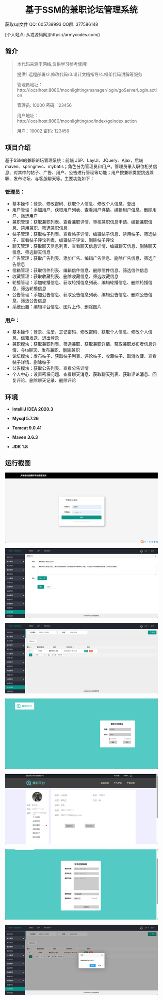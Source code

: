 <p><h1 align="center">基于SSM的兼职论坛管理系统</h1></p>

<p> 获取sql文件 QQ: 605739993 QQ群: 377586148 </p>
<p> [个人站点: 从戎源码网](https://armycodes.com/)</p>

## 简介

> 本代码来源于网络,仅供学习参考使用!
>
> 提供1.远程部署/2.修改代码/3.设计文档指导/4.框架代码讲解等服务
>
> 管理员地址：http://localhost:8080/moonlighting/manager/login/goServerLogin.action
> 
> 管理员: 10000 密码: 123456
>
> 用户地址：http://localhost:8080/moonlighting/pc/index/goIndex.action
> 
> 用户：10002 密码: 123456
>

## 项目介绍

基于SSM的兼职论坛管理系统：前端 JSP、LayUI、JQuery、Ajax，后端 maven、springmvc、mybatis；角色分为管理员和用户。管理员录入职位相关信息、对其中的帖子、广告、用户、公告进行管理等功能；用户按兼职类型挑选兼职、发布论坛、与客服聊天等。主要功能如下：

### 管理员：

- 基本操作：登录、修改密码、获取个人信息、修改个人信息、登出
- 用户管理：添加用户、获取用户列表、查看用户详情、编辑用户信息、删除用户、筛选用户
- 兼职管理：获取兼职列表、查看兼职详情、审核兼职信息申请、编辑兼职信息、禁用兼职、筛选兼职信息
- 帖子管理：获取帖子列表、查看帖子详情、编辑帖子信息、禁用帖子、筛选帖子、查看帖子评论列表、编辑帖子评论、删除帖子评论
- 聊天管理：获取聊天信息列表、查看聊天信息详情、编辑聊天信息、删除聊天信息、筛选聊天信息
- 广告管理：获取广告列表、添加广告、编辑广告信息、删除广告信息、筛选广告信息
- 信箱管理：获取信件列表、编辑信件信息、删除信件信息、筛选信件信息
- 收藏管理：获取收藏列表、删除收藏信息、筛选收藏信息
- 轮播管理：添加轮播信息、获取轮播信息列表、编辑轮播信息、删除轮播信息、筛选轮播信息
- 公告管理：添加公告信息、获取公告信息列表、编辑公告信息、删除公告信息、筛选公告信息
- 系统设置：编辑平台信息、图片上传、删除图片

### 用户：

- 基本操作：登录、注册、忘记密码、修改密码、获取个人信息、修改个人信息、信箱发送、退出登录
- 兼职模块：获取兼职列表、筛选兼职、获取兼职详情、获取兼职发布者信息详情、与ta聊天、发布兼职、删除兼职
- 论坛模块：发布帖子、获取帖子列表、评论帖子、收藏帖子、取消收藏、查看帖子详情、删除帖子
- 公告模块：获取公告列表、查看公告详情
- 个人中心：设置密保问题、查看聊天消息、获取聊天列表、获取评论消息、回复评论、删除聊天记录、删除评论

## 环境

- <b>IntelliJ IDEA 2020.3</b>

- <b>Mysql 5.7.26</b>

- <b>Tomcat 9.0.41</b>

- <b>Maven 3.6.3</b>

- <b>JDK 1.8</b>

## 运行截图
![](screenshot/1.png)

![](screenshot/2.png)

![](screenshot/3.png)

![](screenshot/4.png)

![](screenshot/5.png)

![](screenshot/6.png)

![](screenshot/7.png)
